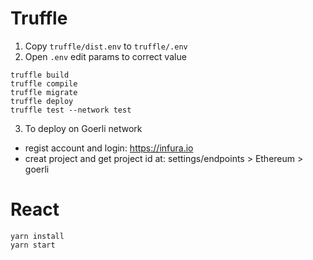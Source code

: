 # Truffle
1. Copy `truffle/dist.env` to `truffle/.env`
2. Open `.env` edit params to correct value

```
truffle build
truffle compile
truffle migrate
truffle deploy
truffle test --network test
```

3. To deploy on Goerli network
- regist account and login: https://infura.io
- creat project and get project id at: settings/endpoints > Ethereum > goerli

# React
```
yarn install
yarn start
```

